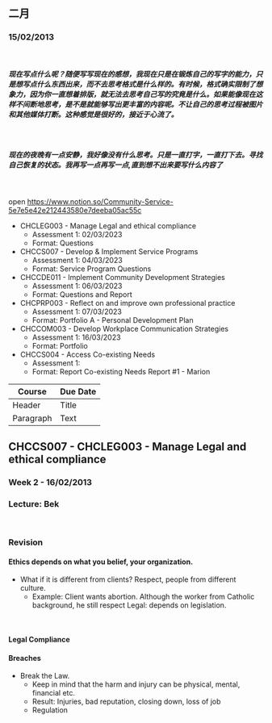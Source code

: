 ## 二月 ##
### 15/02/2013 ###
<br>

##### 现在写点什么呢？随便写写现在的感想，我现在只是在锻炼自己的写字的能力，只是想写点什么东西出来，而不去思考格式是什么样的。有时候，格式确实限制了想象力，因为你一直想着排版，就无法去思考自己写的究竟是什么。如果能像现在这样不间断地思考，是不是就能够写出更丰富的内容呢。不让自己的思考过程被图片和其他媒体打断。这种感觉是很好的，接近于心流了。   #####

<br>

##### 现在的夜晚有一点安静，我好像没有什么思考。只是一直打字，一直打下去。寻找自己恢复的状态。我再写一点再写一点,直到想不出来要写什么内容了 #####

<br>

open https://www.notion.so/Community-Service-5e7e5e42e212443580e7deeba05ac55c

* CHCLEG003 - Manage Legal and ethical compliance   
  * Assessment 1: 02/03/2023
  * Format: Questions
* CHCCS007 - Develop & Implement Service Programs
  * Assessment 1: 04/03/2023
  * Format: Service Program Questions
* CHCCDE011 - Implement Community Development Strategies
  * Assessment 1: 06/03/2023
  * Format: Questions and Report
* CHCPRP003 - Reflect on and improve own professional practice
  * Assessment 1: 07/03/2023
  * Format: Portfolio A - Personal Development Plan
* CHCCOM003 - Develop Workplace Communication Strategies  
  * Assessment 1: 16/03/2023
  * Format: Portfolio
* CHCCS004 - Access Co-existing Needs
  * Assessment 1: 
  * Format: Report Co-existing Needs Report #1 - Marion



| Course    | Due Date | 
| ----------- | ----------- |
| Header      | Title       |
| Paragraph   | Text        |


## CHCCS007 - CHCLEG003 - Manage Legal and ethical compliance ##
### Week 2 - 16/02/2013 ###
### Lecture: Bek ###
<br>

### Revision ###
#### Ethics depends on what you belief, your organization. ####
* What if it is different from clients? Respect, people from different culture. 
  * Example: Client wants abortion. Although the worker from Catholic background, he still respect
Legal: depends on legislation. 

<br>

#### Legal Compliance  ####
#### Breaches  ####
* Break the Law.
  * Keep in mind that the harm and injury can be physical, mental, financial etc.
  * Result: Injuries, bad reputation, closing down, loss of job
  * Regulation

<br>
